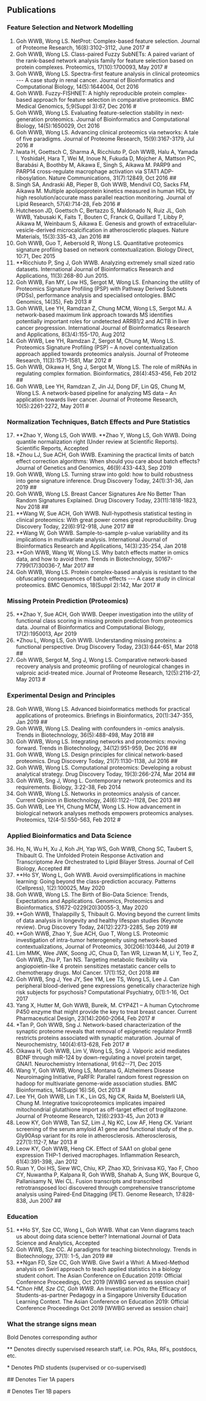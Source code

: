 ## Publications

### Feature Selection and Network Modelling

1.	Goh WWB, Wong LS. NetProt: Complex-based feature selection. Journal of Proteome Research, 16(8):3102–3112, June 2017 #
2.	Goh WWB, Wong LS. Class-paired Fuzzy SubNETs: A paired variant of the rank-based network analysis family for feature selection based on protein complexes. Proteomics, 17(10):1700093, May 2017 #
3.	Goh WWB, Wong LS. Spectra-first feature analysis in clinical proteomics --- A case study in renal cancer. Journal of Bioinformatics and Computational Biology, 14(5):1644004, Oct 2016 
4.	Goh WWB. Fuzzy-FISHNET: A highly reproducible protein complex-based approach for feature selection in comparative proteomics. BMC Medical Genomics, 5;9(Suppl 3):67, Dec 2016 #
5.	Goh WWB, Wong LS. Evaluating feature-selection stability in next-generation proteomics. Journal of Bioinformatics and Computational Biology, 14(5):1650029, Oct 2016 
6.	Goh WWB, Wong LS. Advancing clinical proteomics via networks: A tale of five paradigms. Journal of Proteome Research, 15(9):3167-3179, Jul 2016 #
7.	Iwata H, Goettsch C, Sharma A, Ricchiuto P, Goh WWB, Halu A, Yamada I, YoshidaH, Hara T, Wei M, Inoue N, Fukuda D, Mojcher A, Mattson PC, Barabási A, Boothby M, Aikawa E, Singh S, Aikawa M. PARP9 and PARP14 cross-regulate macrophage activation via STAT1 ADP-ribosylation. Nature Communications, 31(7):12849, Oct 2016 ##
8.	Singh SA, Andraski AB, Pieper B, Goh WWB, Mendivil CO, Sacks FM, Aikawa M. Multiple apolipoprotein kinetics measured in human HDL by high resolution/accurate mass parallel reaction monitoring. Journal of Lipid Research, 57(4):714-28, Feb 2016 # 
9.	Hutcheson JD, Goettsch C, Bertazzo S, Maldonado N, Ruiz JL, Goh WWB, Yabusaki K, Faits T, Bouten C, Franck G, Quillard T, Libby P, Aikawa M, Weinbaum S, Aikawa E. Genesis and growth of extracellular-vesicle-derived microcalcification in atherosclerotic plaques. Nature Materials, 15(3):335-43, Jan 2016 ##
10.	Goh WWB, Guo T, Aebersold R, Wong LS. Quantitative proteomics signature profiling based on network contextualization. Biology Direct, 10:71, Dec 2015 
11.	**Ricchiuto P, Sng J, Goh WWB. Analyzing extremely small sized ratio datasets. International Journal of Bioinformatics Research and Applications, 11(3):268-80 Jun 2015. 
12.	Goh WWB, Fan MY, Low HS, Sergot M, Wong LS. Enhancing the utility of Proteomics Signature Profiling (PSP) with Pathway Derived Subnets (PDSs), performance analysis and specialised ontologies. BMC Genomics, 14(35), Feb 2013 #
13.	Goh WWB, Lee YH, Ramdzan Z, Chung MCM, Wong LS, Sergot MJ. A network-based maximum link approach towards MS identifies potentially important roles for undetected ARRB1/2 and ACTB in liver cancer progression. International Journal of Bioinformatics Research and Applications, 8(3/4):155-170, Aug 2012
14.	Goh WWB, Lee YH, Ramdzan Z, Sergot M, Chung M, Wong LS. Proteomics Signature Profiling (PSP) – A novel contextualization approach applied towards proteomics analysis. Journal of Proteome Research, 11(3):1571-1581, Mar 2012 #
15.	Goh WWB, Oikawa H, Sng J, Sergot M, Wong LS. The role of miRNAs in regulating complex formation. Bioinformatics, 28(4):453-456, Feb 2012 ##
16.	Goh WWB, Lee YH, Ramdzan Z, Jin JJ, Dong DF, Lin QS, Chung M, Wong LS. A network-based pipeline for analyzing MS data – An application towards liver cancer. Journal of Proteome Research, 10(5):2261-2272, May 2011 #

### Normalization Techniques, Batch Effects and Pure Statistics

17.	**Zhao Y, Wong LS, Goh WWB. **Zhao Y, Wong LS, Goh WWB. Doing quantile normalization right (Under review at Scientific Reports). Scientific Reports, Accepted
18.	*Zhou LJ, Sue ACH, Goh WWB. Examining the practical limits of batch effect correction algorithms: When should you care about batch effects? Journal of Genetics and Genomics, 46(9):433-443, Sep 2019 
19.	Goh WWB, Wong LS. Turning straw into gold: how to build robustness into gene signature inference. Drug Discovery Today, 24(1):31-36, Jan 2019 ##
20.	Goh WWB, Wong LS. Breast Cancer Signatures Are No Better Than Random Signatures Explained. Drug Discovery Today, 23(11):1818-1823, Nov 2018 ##
21.	**Wang W, Sue ACH, Goh WWB. Null-hypothesis statistical testing in clinical proteomics: With great power comes great reproducibility. Drug Discovery Today, 22(6):912-918, June 2017 ##
22.	**Wang W, Goh WWB. Sample-to-sample p-value variability and its implications in multivariate analysis. International Journal of Bioinformatics Research and Applications, 14(3):235-254, Jan 2018 
23.	**Goh WWB, Wang W, Wong LS. Why batch effects matter in omics data, and how to avoid them. Trends in Biotechnology, S0167-7799(17)30036-7, Mar 2017 ##
24.	Goh WWB, Wong LS. Protein complex-based analysis is resistant to the obfuscating consequences of batch effects --- A case study in clinical proteomics. BMC Genomics, 18(Suppl 2):142, Mar 2017 #

### Missing Protein Prediction (Proteomics)

25.	**Zhao Y, Sue ACH, Goh WWB. Deeper investigation into the utility of functional class scoring in missing protein prediction from proteomics data. Journal of Bioinformatics and Computational Biology, 17(2):1950013, Apr 2019
26.	*Zhou L, Wong LS, Goh WWB. Understanding missing proteins: a functional perspective. Drug Discovery Today, 23(3):644-651, Mar 2018 ##
27.	Goh WWB, Sergot M, Sng J, Wong LS. Comparative network-based recovery analysis and proteomic profiling of neurological changes in valproic acid-treated mice. Journal of Proteome Research, 12(5):2116-27, May 2013 #

### Experimental Design and Principles

28.	Goh WWB, Wong LS. Advanced bioinformatics methods for practical applications of proteomics. Briefings in Bioinformatics, 20(1):347-355, Jan 2019 ##
29.	Goh WWB, Wong LS. Dealing with confounders in -omics analysis. Trends in Biotechnology, 36(5):488-498, May 2018 ##
30.	Goh WWB, Wong LS. Integrating networks and proteomics: moving forward. Trends in Biotechnology, 34(12):951-959, Dec 2016 ##
31.	Goh WWB, Wong LS. Design principles for clinical network-based proteomics. Drug Discovery Today, 21(7):1130-1138, Jul 2016 ##
32.	Goh WWB, Wong LS. Computational proteomics: Developing a robust analytical strategy. Drug Discovery Today, 19(3):266-274, Mar 2014 ##
33.	Goh WWB, Sng J, Wong L. Contemporary network proteomics and its requirements. Biology, 3:22-38, Feb 2014 
34.	Goh WWB, Wong LS. Networks in proteomics analysis of cancer. Current Opinion in Biotechnology, 24(6):1122--1128, Dec 2013 ##
35.	Goh WWB, Lee YH, Chung MCM, Wong LS. How advancement in biological network analyses methods empowers proteomics analyses.  Proteomics, 12(4-5):550-563, Feb 2012 #

### Applied Bioinformatics and Data Science

36.	Ho, N, Wu H, Xu J, Koh JH, Yap WS, Goh WWB, Chong SC, Taubert S, Thibault G. The Unfolded Protein Response Activation and Transcriptome Are Orchestrated to Lipid Bilayer Stress. Journal of Cell Biology, Accepted ##
37.	**Ho SY, Wong L, Goh WWB. Avoid oversimplifications in machine learning: Going beyond the class-prediction accuracy. Patterns (Cellpress), 1(2):100025, May 2020
38.	Goh WWB, Wong LS. The Birth of Bio-Data Science: Trends, Expectations and Applications. Genomics, Proteomics and Bioinformatics, S1672-0229(20)30055-3, May 2020
39.	**Goh WWB, Thalappilly S, Thibault G. Moving beyond the current limits of data analysis in longevity and healthy lifespan studies (Keynote review). Drug Discovery Today, 24(12):2273-2285, Sep 2019 ##
40.	**Goh WWB, Zhao Y, Sue ACH, Guo T, Wong LS. Proteomic investigation of intra-tumor heterogeneity using network-based contextualizations, Journal of Proteomics, 30(206):103446, Jul 2019 #
41.	Lim MMK, Wee JWK, Soong JC, Chua D, Tan WR, Lizwan M, Li Y, Teo Z, Goh WWB, Zhu P, Tan NS. Targeting metabolic flexibility via angiopoietin-like 4 protein sensitizes metastatic cancer cells to chemotherapy drugs. Mol Cancer. 17(1):152, Oct 2018 ##
42.	Goh WWB, Sng J, Yee JY, See YM, Lee TS, Wong LS, Lee J. Can peripheral blood-derived gene expressions genetically characterize high risk subjects for psychosis? Computational Psychiatry, 0(1):1-16, Oct 2017
43.	Yang X, Hutter M, Goh WWB, Bureik, M. CYP4Z1 – A human Cytochrome P450 enzyme that might provide the key to treat breast cancer. Current Pharmaceutical Design, 23(14):2060-2064, Feb 2017 #
44.	*Tan P, Goh WWB, Sng J. Network-based characterization of the synaptic proteome reveals that removal of epigenetic regulator Prmt8 restricts proteins associated with synaptic maturation. Journal of Neurochemistry, 140(4):613-628, Feb 2017 #
45.	Oikawa H, Goh WWB, Lim V, Wong LS, Sng J. Valporic acid mediates BDNF through miR-124 by down-regulating a novel protein target, GNAI1. Neurochemistry International, 91:62--71, Dec 2015
46.	Wang Y, Goh WWB, Wong LS, Montana G, Alzheimers Disease Neuroimaging Initiative, PaRFR: Parallel random forest regression on hadoop for multivariate genome-wide association studies. BMC Bioinformatics, 14(Suppl 16):S6, Oct 2013 #
47.	Lee YH, Goh WWB, Lin T.K., Lin QS, Ng CK, Raida M, Boelsterli UA, Chung M. Integrative toxicoproteomics implicates impaired mitochondrial glutathione import as off-target effect of troglitazone. Journal of Proteome Research, 12(6):2933-45, Jun 2013 #
48.	Leow KY, Goh WWB, Tan SZ, Lim J, Ng KC, Low AF, Heng CK. Variant screening of the serum amyloid A1 gene and functional study of the p. Gly90Asp variant for its role in atherosclerosis. Atherosclerosis, 227(1):112-7, Mar 2013 #
49.	Leow KY, Goh WWB, Heng CK. Effect of SAA1 on global gene expression THP-1 derived macrophages. Inflammation Research, 61(4):391-398, Jan 2012 
50.	Ruan Y, Ooi HS, Siew WC, Chiu, KP, Zhao XD, Srinivasa KG, Yao F, Choo CY, Nuwantha P, Kalpana R, Goh WWB, Shahab A, Sung WK, Bourque G, Pallanisamy N, Wei CL.  Fusion transcripts and transcribed retrotransposed loci discovered through comprehensive transcriptome analysis using Paired-End Ditagging (PET). Genome Research, 17:828-838, Jun 2007 ##

### Education

51.	**Ho SY, Sze CC, Wong L, Goh WWB. What can Venn diagrams teach us about doing data science better?  International Journal of Data Science and Analytics, Accepted
52.	Goh WWB, Sze CC. AI paradigms for teaching biotechnology. Trends in Biotechnology, 37(1): 1-5, Jan 2019 ##
53.	**Ngan FD, Sze CC, Goh WWB. Give Swirl a Whirl: A Mixed-Method analysis on Swirl approach to teach applied statistics in a biology student cohort. The Asian Conference on Education 2019: Official Conference Proceedings, Oct 2019 [WWBG served as session chair] 
54.	**Chon HM, Sze CC, Goh WWB*. An Investigation into the Efficacy of Students-as-partner Pedagogy in a Singapore University Education Learning Context. The Asian Conference on Education 2019: Official Conference Proceedings Oct 2019 [WWBG served as session chair] 




### What the strange signs mean
Bold	Denotes corresponding author

**	Denotes directly supervised research staff, i.e. POs, RAs, RFs, postdocs, etc.

\*	Denotes PhD students (supervised or co-supervised)

\## 	Denotes Tier 1A papers

\#	Denotes Tier 1B papers
